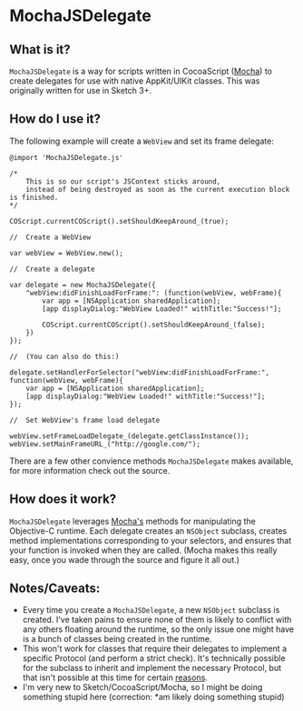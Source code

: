 MochaJSDelegate
===============

What is it?
-----------

`MochaJSDelegate` is a way for scripts written in CocoaScript ([Mocha](https://github.com/logancollins/Mocha)) to create delegates for use with native AppKit/UIKit classes. This was originally written for use in Sketch 3+.

How do I use it?
----------------

The following example will create a `WebView` and set its frame delegate:

    @import 'MochaJSDelegate.js'

    /*
        This is so our script's JSContext sticks around,
        instead of being destroyed as soon as the current execution block is finished.
    */

    COScript.currentCOScript().setShouldKeepAround_(true);

    //	Create a WebView

    var webView = WebView.new();

    //	Create a delegate

    var delegate = new MochaJSDelegate({
        "webView:didFinishLoadForFrame:": (function(webView, webFrame){
            var app = [NSApplication sharedApplication];
            [app displayDialog:"WebView Loaded!" withTitle:"Success!"];

            COScript.currentCOScript().setShouldKeepAround_(false);
        })
    });

    //	(You can also do this:)

    delegate.setHandlerForSelector("webView:didFinishLoadForFrame:", function(webView, webFrame){
        var app = [NSApplication sharedApplication];
        [app displayDialog:"WebView Loaded!" withTitle:"Success!"];
    });

    //	Set WebView's frame load delegate

    webView.setFrameLoadDelegate_(delegate.getClassInstance());
    webView.setMainFrameURL_("http://google.com/");

There are a few other convience methods `MochaJSDelegate` makes available, for more information check out the source.

How does it work?
----------------

`MochaJSDelegate` leverages [Mocha's](https://github.com/logancollins/Mocha) methods for manipulating the Objective-C runtime. Each delegate creates an `NSObject` subclass, creates method implementations corresponding to your selectors, and ensures that your function is invoked when they are called. (Mocha makes this really easy, once you wade through the source and figure it all out.)

Notes/Caveats:
----------

 - Every time you create a `MochaJSDelegate`,  a new `NSObject` subclass is created. I've taken pains to ensure none of them is likely to conflict with any others floating around the runtime, so the only issue one might have is a bunch of classes being created in the runtime.
 - This won't work for classes that require their delegates to implement a specific Protocol (and perform a strict check). It's technically possible for the subclass to inherit and implement the necessary Protocol, but that isn't possible at this time for certain [reasons](https://github.com/logancollins/Mocha/issues/25).
 - I'm very new to Sketch/CocoaScript/Mocha, so I might be doing something stupid here (correction: *am likely doing something stupid)